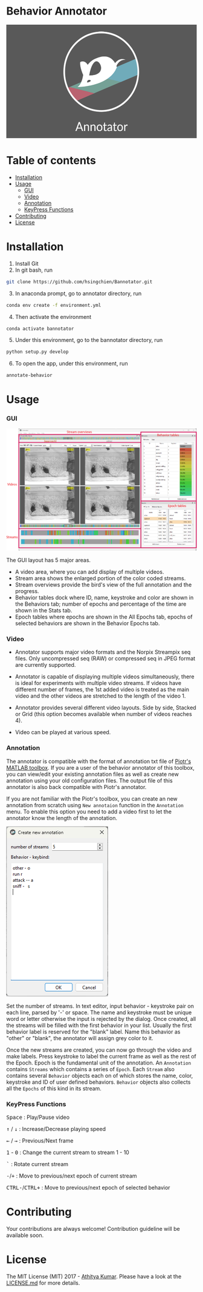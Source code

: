 # Behavior Annotator

<img src="bannotator/resource/bg_readme.png" height="300">

# Table of contents

- [Installation](#installation)
- [Usage](#usage)
  - [GUI](#GUI)
  - [Video](#video)
  - [Annotation](#annotation)
  - [KeyPress Functions](#keypress-functions)
- [Contributing](#contributing)
- [License](#license)

# Installation

1. Install Git
2. In git bash, run

```bash
git clone https://github.com/hsingchien/Bannotator.git
```

3. In anaconda prompt, go to annotator directory, run

```bash
conda env create -f environment.yml
```

4. Then activate the environment

```bash
conda activate bannotator
```

5. Under this environment, go to the bannotator directory, run

```bash
python setup.py develop
```

6. To open the app, under this environment, run

```bash
annotate-behavior
```

# Usage

### GUI

![Alt text](bannotator/resource/app_illustration.png)

The GUI layout has 5 major areas.

- A video area, where you can add display of multiple videos.
- Stream area shows the enlarged portion of the color coded streams.
- Stream overviews provide the bird's view of the full annotation and the progress.
- Behavior tables dock where ID, name, keystroke and color are shown in the Behaviors tab; number of epochs and percentage of the time are shown in the Stats tab.
- Epoch tables where epochs are shown in the All Epochs tab, epochs of selected behaviors are shown in the Behavior Epochs tab.

### Video

- Annotator supports major video formats and the Norpix Streampix seq files. Only uncompressed seq (RAW) or compressed seq in JPEG format are currently supported.

- Annotator is capable of displaying multiple videos simultaneously, there is ideal for experiments with multiple video streams. If videos have different number of frames, the 1st added video is treated as the main video and the other videos are stretched to the length of the video 1.

- Annotator provides several different video layouts. Side by side, Stacked or Grid (this option becomes available when number of videos reaches 4).

- Video can be played at various speed.

### Annotation

The annotator is compatible with the format of annotation txt file of [Piotr's MATLAB toolbox](https://github.com/pdollar/toolbox). If you are a user of the behavior annotator of this toolbox, you can view/edit your existing annotation files as well as create new annotation using your old configuration files. The output file of this annotator is also back compatible with Piotr's annotator.

If you are not familiar with the Piotr's toolbox, you can create an new annotation from scratch using `New annotaion` function in the `Annotation` menu. To enable this option you need to add a video first to let the annotator know the length of the annotation.

![Alt text](bannotator/resource/new_annotation_dialog.png)

Set the number of streams. In text editor, input behavior - keystroke pair on each line, parsed by '-' or space. The name and keystroke must be unique word or letter otherwise the input is rejected by the dialog. Once created, all the streams will be filled with the first behavior in your list. Usually the first behavior label is reserved for the "blank" label. Name this behavior as "other" or "blank", the annotator will assign grey color to it.

Once the new streams are created, you can now go through the video and make labels. Press keystroke to label the current frame as well as the rest of the Epoch. Epoch is the fundamental unit of the annotation. An `Annotation` contains `Streams` which contains a series of `Epoch`. Each `Stream` also contains several `Behavior` objects each on of which stores the name, color, keystroke and ID of user defined behaviors. `Behavior` objects also collects all the `Epochs` of this kind in its stream.

### KeyPress Functions

<kbd>Space</kbd> : Play/Pause video

<kbd>&#8593;</kbd> / <kbd>&#8595;</kbd> : Increase/Decrease playing speed

<kbd>&#8592;</kbd> / <kbd>&#8594;</kbd> : Previous/Next frame

<kbd>1</kbd> - <kbd>0</kbd> : Change the current stream to stream 1 - 10

<kbd>`</kbd> : Rotate current stream

<kbd>-</kbd>/<kbd>+</kbd> : Move to previous/next epoch of current stream

<kbd>CTRL</kbd><kbd>-</kbd>/<kbd>CTRL</kbd><kbd>+</kbd> : Move to previous/next epoch of selected behavior

# Contributing

Your contributions are always welcome! Contribution guideline will be available soon.

# License

The MIT License (MIT) 2017 - [Athitya Kumar](https://github.com/athityakumar/). Please have a look at the [LICENSE.md](LICENSE.md) for more details.
